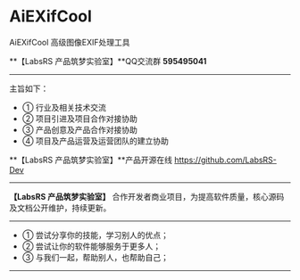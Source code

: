 # AiEXifCool
AiEXifCool  高级图像EXIF处理工具

**【LabsRS 产品筑梦实验室】**QQ交流群 **595495041**

------------


主旨如下：
- ① 行业及相关技术交流
- ② 项目引进及项目合作对接协助
- ③ 产品创意及产品合作对接协助
- ④ 项目及产品运营及运营团队的建立协助

**【LabsRS 产品筑梦实验室】**产品开源在线 https://github.com/LabsRS-Dev

------------


**【LabsRS 产品筑梦实验室】** 合作开发者商业项目，为提高软件质量，核心源码及文档公开维护，持续更新。

------------


- ① 尝试分享你的技能，学习别人的优点；
- ② 尝试让你的软件能够服务于更多人；
- ③ 与我们一起，帮助别人，也帮助自己；

------------
